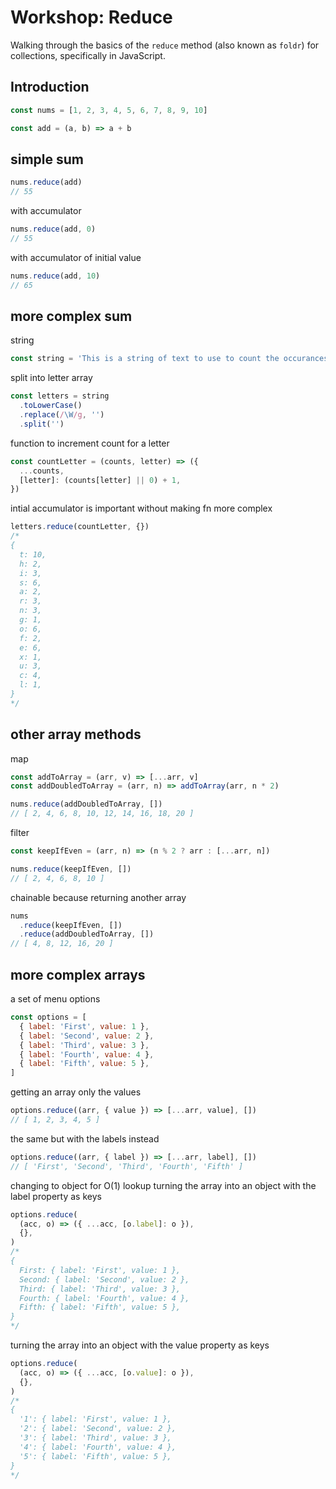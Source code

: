 # Workshop: Reduce

Walking through the basics of the `reduce` method (also known as `foldr`) for collections, specifically in JavaScript.

## Introduction

```javascript
const nums = [1, 2, 3, 4, 5, 6, 7, 8, 9, 10]
```

```javascript
const add = (a, b) => a + b
```

## simple sum

```javascript
nums.reduce(add)
// 55
```

with accumulator

```javascript
nums.reduce(add, 0)
// 55
```

with accumulator of initial value

```javascript
nums.reduce(add, 10)
// 65
```

## more complex sum

string

```javascript
const string = 'This is a string of text to use to count the occurances of letters.'
```

split into letter array

```javascript
const letters = string
  .toLowerCase()
  .replace(/\W/g, '')
  .split('')
```

function to increment count for a letter

```javascript
const countLetter = (counts, letter) => ({
  ...counts,
  [letter]: (counts[letter] || 0) + 1,
})
```

intial accumulator is important without making fn more complex

```javascript
letters.reduce(countLetter, {})
/*
{
  t: 10,
  h: 2,
  i: 3,
  s: 6,
  a: 2,
  r: 3,
  n: 3,
  g: 1,
  o: 6,
  f: 2,
  e: 6,
  x: 1,
  u: 3,
  c: 4,
  l: 1,
}
*/
```

## other array methods

map

```javascript
const addToArray = (arr, v) => [...arr, v]
const addDoubledToArray = (arr, n) => addToArray(arr, n * 2)

nums.reduce(addDoubledToArray, [])
// [ 2, 4, 6, 8, 10, 12, 14, 16, 18, 20 ]
```

filter

```javascript
const keepIfEven = (arr, n) => (n % 2 ? arr : [...arr, n])

nums.reduce(keepIfEven, [])
// [ 2, 4, 6, 8, 10 ]
```

chainable because returning another array

```javascript
nums
  .reduce(keepIfEven, [])
  .reduce(addDoubledToArray, [])
// [ 4, 8, 12, 16, 20 ]
```

## more complex arrays

a set of menu options

```javascript
const options = [
  { label: 'First', value: 1 },
  { label: 'Second', value: 2 },
  { label: 'Third', value: 3 },
  { label: 'Fourth', value: 4 },
  { label: 'Fifth', value: 5 },
]
```

getting an array only the values

```javascript
options.reduce((arr, { value }) => [...arr, value], [])
// [ 1, 2, 3, 4, 5 ]
```

the same but with the labels instead

```javascript
options.reduce((arr, { label }) => [...arr, label], [])
// [ 'First', 'Second', 'Third', 'Fourth', 'Fifth' ]
```

changing to object for O(1) lookup
turning the array into an object with the label property as keys

```javascript
options.reduce(
  (acc, o) => ({ ...acc, [o.label]: o }),
  {},
)
/*
{
  First: { label: 'First', value: 1 },
  Second: { label: 'Second', value: 2 },
  Third: { label: 'Third', value: 3 },
  Fourth: { label: 'Fourth', value: 4 },
  Fifth: { label: 'Fifth', value: 5 },
}
*/
```

turning the array into an object with the value property as keys

```javascript
options.reduce(
  (acc, o) => ({ ...acc, [o.value]: o }),
  {},
)
/*
{
  '1': { label: 'First', value: 1 },
  '2': { label: 'Second', value: 2 },
  '3': { label: 'Third', value: 3 },
  '4': { label: 'Fourth', value: 4 },
  '5': { label: 'Fifth', value: 5 },
}
*/
```
